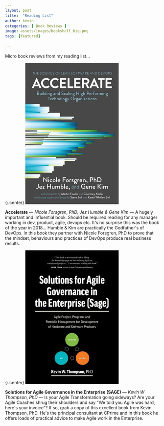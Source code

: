 ```yaml
---
layout: post
title:  "Reading List"
author: kevin
categories: [ Book Reviews ]
image: assets/images/bookshelf_big.png
tags: [featured]

---
```


Micro book reviews from my reading list...

{:.center}
![Accelerate](../assets/images/accelerate_book_cover.jpg)

**Accelerate** — *Nicole Forsgren, PhD, Jez Humble & Gene Kim* — A hugely important and influential book. Should be required reading for any manager working in dev, product, agile, devops etc. It's no surprise this was the book of the year in 2018... Humble & Kim are practically the Godfather's of DevOps. In this book they partner with Nicole Forsgren, PhD to prove that the mindset, behaviours and practices of DevOps produce real business results.

{:.center}
![Accelerate](../assets/images/SAGE_cover.jpg)

**Solutions for Agile Governance in the Enterprise (SAGE)** — *Kevin W Thompson, PhD* — Is your Agile Transformation going sideways? Are your Agile Coaches shrug their shoulders and say "We told you Agile was hard, here's your invoice"? If so, grab a copy of this excellent book from Kevin Thompson, PhD. He's the principal consultant at CPrime and in this book he offers loads of practical advice to make Agile work in the Enterprise.
